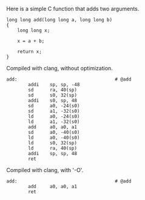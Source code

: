 
Here is a simple C function that adds two arguments.
```
long long add(long long a, long long b)
{
	long long x;

	x = a + b;

	return x;
}
```

Compiled with clang, without optimization.
```
add:                                    # @add
        addi    sp, sp, -48
        sd      ra, 40(sp)
        sd      s0, 32(sp)
        addi    s0, sp, 48
        sd      a0, -24(s0)
        sd      a1, -32(s0)
        ld      a0, -24(s0)
        ld      a1, -32(s0)
        add     a0, a0, a1
        sd      a0, -40(s0)
        ld      a0, -40(s0)
        ld      s0, 32(sp)
        ld      ra, 40(sp)
        addi    sp, sp, 48
        ret
```

Compiled with clang, with '-O'.

```
add:                                    # @add
        add     a0, a0, a1
        ret
```
